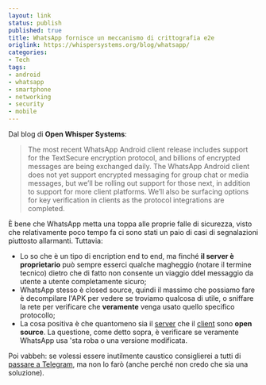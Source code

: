 ```yaml
---
layout: link
status: publish
published: true
title: WhatsApp fornisce un meccanismo di crittografia e2e
origlink: https://whispersystems.org/blog/whatsapp/
categories:
- Tech
tags:
- android
- whatsapp
- smartphone
- networking
- security
- mobile
---
```


Dal blog di **Open Whisper Systems**:

> The most recent WhatsApp Android client release includes support for the TextSecure encryption protocol, and billions of encrypted messages are being exchanged daily. The WhatsApp Android client does not yet support encrypted messaging for group chat or media messages, but we’ll be rolling out support for those next, in addition to support for more client platforms. We’ll also be surfacing options for key verification in clients as the protocol integrations are completed.

È bene che WhatsApp metta una toppa alle proprie falle di sicurezza, visto che relativamente poco tempo fa ci sono stati un paio di casi di segnalazioni piuttosto allarmanti. Tuttavia:

- Lo so che è un tipo di encription end to end, ma finché **il server è proprietario** può sempre esserci qualche magheggio (notare il termine tecnico) dietro che di fatto non consente un viaggio ddel messaggio da utente a utente completamente sicuro;
- WhatsApp stesso è closed source, quindi il massimo che possiamo fare è decompilare l'APK per vedere se troviamo qualcosa di utile, o sniffare la rete per verificare che **veramente** venga usato quello specifico protocollo;
- La cosa positiva è che quantomeno sia il [server](https://github.com/WhisperSystems/TextSecure-Server) che il [client](https://github.com/WhisperSystems/TextSecure) sono **open source**. La questione, come detto sopra, è verificare se veramente WhatsApp usa 'sta roba o una versione modificata.

Poi vabbeh: se volessi essere inutilmente caustico consiglierei a tutti di [passare a Telegram](http://dottorblaster.it/2014/03/telegram-pro-e-contro/), ma non lo farò (anche perché non credo che sia una soluzione).


